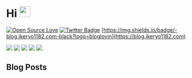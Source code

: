 # Hi <img src="https://github.com/TheDudeThatCode/TheDudeThatCode/blob/master/Assets/Hi.gif" width="29px">

[![Open Source Love](https://badges.frapsoft.com/os/v2/open-source.svg?v=103)](https://github.com/ikeryo1182) [![Twitter Badge](http://img.shields.io/badge/-neer_chan-1ca0f1?style=social&logo=twitter&logoColor=blue&link=https://twitter.com/neer_chan)](https://twitter.com/neer_chan) [https://img.shields.io/badge/-blog.ikeryo1182.com-black?logo=bloglovin](https://blog.ikeryo1182.com)

<img src="https://img.shields.io/badge/-JavaScript-white?logo=javascript"/>
<img src="https://img.shields.io/badge/-TypeScript-white?logo=typescript"/>
<img src="https://img.shields.io/badge/-React.js-white?logo=react"/>
<img src="https://img.shields.io/badge/-Next.js-black?logo=next.js"/>
<img src="https://img.shields.io/badge/-VisualStudioCode-blue?logo=visualstudiocode"/>

<!--
**ikeryo1182/ikeryo1182** is a ✨ _special_ ✨ repository because its `README.md` (this file) appears on your GitHub profile.

Here are some ideas to get you started:

- 🔭 I’m currently working on ...
- 🌱 I’m currently learning ...
- 👯 I’m looking to collaborate on ...
- 🤔 I’m looking for help with ...
- 💬 Ask me about ...
- 📫 How to reach me: ...
- 😄 Pronouns: ...
- ⚡ Fun fact: ...
-->

## Blog Posts
<!-- BLOGPOSTS:START -->
<!-- BLOGPOSTS:END -->